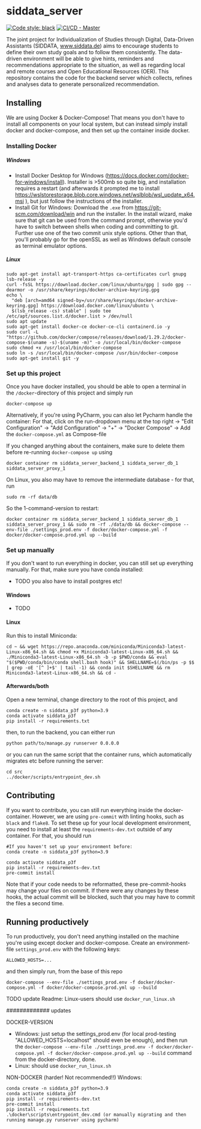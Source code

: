 # siddata_server

[![Code style: black](https://img.shields.io/badge/code%20style-black-000000.svg)](https://github.com/psf/black)
[![CI/CD - Master](https://github.com/virtUOS/siddata_server/actions/workflows/test_docker_publish.yml/badge.svg?branch=master)](https://github.com/virtUOS/siddata_server/actions/workflows/test_docker_publish.yml)


The joint project for Individualization of Studies through Digital, Data-Driven Assistants (SIDDATA, www.siddata.de) aims to encourage students  to define their own study goals and to follow them consistently. The data-driven environment will be able to give hints, reminders and recommendations appropriate to the situation, as well as regarding local and remote courses and Open Educational Resources (OER).  This repository contains the code for the backend server which collects, refines and analyses data to generate personalized recommendation.


## Installing

We are using Docker & Docker-Compose! That means you don't have to install all components on your local system, but can instead simply install docker and docker-compose, and then set up the container inside docker.

### Installing Docker

##### Windows
* Install Docker Desktop for Windows (https://docs.docker.com/docker-for-windows/install). Installer is >500mb so
  quite big, and installation requires a restart (and afterwards it prompted me to install https://wslstorestorage.blob.core.windows.net/wslblob/wsl_update_x64.msi ), but just follow the instructions of the installer.
* Install Git for Windows: Download the `.exe` from https://git-scm.com/download/win and run the installer. In the install wizard, make sure that git can be used from the command prompt, otherwise you'd have to switch between shells when coding and committing to git. Further use one of the two commit unix style options. Other than that, you'll probably go for the openSSL as well as Windows default console as terminal emulator options.

##### Linux
```
sudo apt-get install apt-transport-https ca-certificates curl gnupg lsb-release -y
curl -fsSL https://download.docker.com/linux/ubuntu/gpg | sudo gpg --dearmor -o /usr/share/keyrings/docker-archive-keyring.gpg
echo \
  "deb [arch=amd64 signed-by=/usr/share/keyrings/docker-archive-keyring.gpg] https://download.docker.com/linux/ubuntu \
  $(lsb_release -cs) stable" | sudo tee /etc/apt/sources.list.d/docker.list > /dev/null
sudo apt update
sudo apt-get install docker-ce docker-ce-cli containerd.io -y
sudo curl -L "https://github.com/docker/compose/releases/download/1.29.2/docker-compose-$(uname -s)-$(uname -m)" -o /usr/local/bin/docker-compose
sudo chmod +x /usr/local/bin/docker-compose
sudo ln -s /usr/local/bin/docker-compose /usr/bin/docker-compose
sudo apt-get install git -y
```

### Set up this project

Once you have docker installed, you should be able to open a terminal in the `/docker`-directory of this project and simply run
```
docker-compose up
```

Alternatively, if you're using PyCharm, you can also let Pycharm handle the container: For that, click on the run-dropdown menu at the top right -> "Edit Configuration" -> "Add Configuration" -> "+" -> "Docker Compose" -> Add the `docker-compose.yml` as Compose-file

If you changed anything about the containers, make sure to delete them before re-running `docker-compose up` using
```
docker container rm siddata_server_backend_1 siddata_server_db_1 siddata_server_proxy_1
```
On Linux, you also may have to remove the intermediate database - for that, run
```
sudo rm -rf data/db
```
So the 1-command-version to restart:
```
docker container rm siddata_server_backend_1 siddata_server_db_1 siddata_server_proxy_1 && sudo rm -rf ./data/db && docker-compose --env-file ./settings_prod.env -f docker/docker-compose.yml -f docker/docker-compose.prod.yml up --build
```

### Set up manually

If you don't want to run everything in docker, you can still set up everything manually. For that, make sure you have conda installed:

* TODO you also have to install postgres etc!

#### Windows

* TODO

#### Linux

Run this to install Miniconda:
```
cd ~ && wget https://repo.anaconda.com/miniconda/Miniconda3-latest-Linux-x86_64.sh && chmod +x Miniconda3-latest-Linux-x86_64.sh && ./Miniconda3-latest-Linux-x86_64.sh -b -p $PWD/conda && eval "$($PWD/conda/bin/conda shell.bash hook)" && SHELLNAME=$(/bin/ps -p $$ | grep -oE '[^ ]+$' | tail -1) && conda init $SHELLNAME && rm Miniconda3-latest-Linux-x86_64.sh && cd -
```

#### Afterwards/both

Open a new terminal, change directory to the root of this project, and
```
conda create -n siddata_p3f python=3.9
conda activate siddata_p3f
pip install -r requirements.txt
```
then, to run the backend, you can either run
```
python path/to/manage.py runserver 0.0.0.0
```

or you can run the same script that the container runs, which automatically migrates etc before running the server:
```
cd src
../docker/scripts/entrypoint_dev.sh
```

## Contributing

If you want to contribute, you can still run everything inside the docker-container. However, we are using `pre-commit` with linting hooks, such as `black` and `flake8`. To set these up for your local development environment, you need to install at least the `requirements-dev.txt` outside of any container. For that, you should run

```
#If you haven't set up your environment before:
conda create -n siddata_p3f python=3.9
```
```
conda activate siddata_p3f
pip install -r requirements-dev.txt
pre-commit install
```
Note that if your code needs to be reformatted, these pre-commit-hooks may change your files on commit. If there
were any changes by these hooks, the actual commit will be blocked, such that you may have to commit the files a
second time.


## Running productively

To run productively, you don't need anything installed on the machine you're using except docker and docker-compose. Create an environment-file `settings_prod.env` with the following keys:
```
ALLOWED_HOSTS=...
```

and then simply run, from the base of this repo
```
docker-compose --env-file ./settings_prod.env -f docker/docker-compose.yml -f docker/docker-compose.prod.yml up --build
```

TODO update Readme: Linux-users should use `docker_run_linux.sh`




############# updates

DOCKER-VERSION
* Windows: just setup the settings_prod.env (for local prod-testing "ALLOWED_HOSTS=localhost" should even be enough), and then run the `docker-compose --env-file ./settings_prod.env -f docker/docker-compose.yml -f docker/docker-compose.prod.yml up --build` command from the docker-directory, done.
* Linux: should use `docker_run_linux.sh`

NON-DOCKER (harder! Not recommended!!)
Windows:
```
conda create -n siddata_p3f python=3.9
conda activate siddata_p3f
pip install -r requirements-dev.txt
pre-commit install
pip install -r requirements.txt
.\docker\scripts\entrypoint_dev.cmd (or manually migrating and then running manage.py runserver using pycharm)
```
